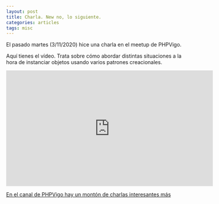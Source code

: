 ```yaml
---
layout: post
title: Charla. New no, lo siguiente.
categories: articles
tags: misc
---
```


El pasado martes (3/11/2020) hice una charla en el meetup de PHPVigo.

Aquí tienes el vídeo. Trata sobre cómo abordar distintas situaciones a la hora de instanciar objetos usando varios patrones creacionales.


<iframe width="560" height="315" src="https://www.youtube.com/embed/3WSDxMK9MIw" frameborder="0" allow="accelerometer; autoplay; clipboard-write; encrypted-media; gyroscope; picture-in-picture" allowfullscreen></iframe>

[En el canal de PHPVigo hay un montón de charlas interesantes más](https://www.youtube.com/channel/UCzcSOwRc7bfKs9jPehJRNxQ)
